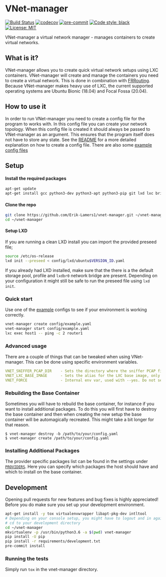 # VNet-manager
[![Build Status](https://travis-ci.org/Erik-Lamers1/vnet-manager.svg?branch=master)](https://travis-ci.org/Erik-Lamers1/vnet-manager)
[![codecov](https://codecov.io/gh/Erik-Lamers1/vnet-manager/branch/master/graph/badge.svg)](https://codecov.io/gh/Erik-Lamers1/vnet-manager)
[![pre-commit](https://img.shields.io/badge/pre--commit-enabled-brightgreen?logo=pre-commit&logoColor=white)](https://github.com/pre-commit/pre-commit)
[![Code style: black](https://img.shields.io/badge/code%20style-black-000000.svg)](https://github.com/psf/black)
[![License: MIT](https://img.shields.io/badge/License-MIT-yellow.svg)](LICENSE)

VNet-manager a virtual network manager - manages containers to create virtual networks.

## What is it?
VNet-manager allows you to create quick virtual network setups using LXC containers.
VNet-manager will create and manage the containers you need to create a virtual network.
This is done in combination with [FRRouting](https://frrouting.org/).  
Because VNet-manager makes heavy use of LXC, the current supported operating systems are Ubuntu Bionic (18.04) and Focal Fossa (20.04).

## How to use it
In order to run VNet-manager you need to create a config file for the program to works with. In this config file you can create your network topology.
When this config file is created it should always be passed to VNet-manager as an argument. This ensures that the program itself does not have to store any state.
See the [README](config/README.md) for a more detailed explanation on how to create a config file. There are also some [example config files](config)


## Setup

#### Install the required packages
```bash
apt-get update
apt-get install gcc python3-dev python3-apt python3-pip git lxd lxc bridge-utils tcpdump net-tools curl
```

#### Clone the repo
```bash
git clone https://github.com/Erik-Lamers1/vnet-manager.git ~/vnet-manager
cd ~/vnet-manager
```

#### Setup LXD
If you are running a clean LXD install you can import the provided preseed file;
```bash
source /etc/os-release
lxd init --preseed < config/lxd/ubuntu$VERSION_ID.yaml
```

If you already had LXD installed, make sure that the there is a the default storage pool, profile and `lxdbr0` network bridge are present.
Depending on your configuration it might still be safe to run the preseed file using `lxd init`.

### Quick start
Use one of the [example](config) configs to see if your environment is working correctly.
```bash
vnet-manager create config/example.yaml
vnet-manager start config/example.yaml
lxc exec host1 -- ping -c 2 router1
```

### Advanced usage
There are a couple of things that can be tweaked when using VNet-manager. This can be done using specific environment variables.
```yaml
VNET_SNIFFER_PCAP_DIR    - Sets the directory where the sniffer PCAP files will be created
VNET_LXC_BASE_IMAGE      - Sets the alias for the LXC base image, only set when using a custom base image
VNET_FORCE               - Internal env var, used with --yes. Do not set manually
```
### Rebuilding the Base Container
Sometimes you will have to rebuild the base container, for instance if you want to install additional packages. To do this you will first have to destroy the base container and then when creating the new setup the base container will be automagically recreated. This might take a bit longer for that reason.
```
$ vnet-manager destroy -b /path/to/your/config.yaml
$ vnet-manager create /path/to/your/config.yaml
```
### Installing Additional Packages
The provider specific packages list can be found in the settings under [`PROVIDERS`](vnet_manager/settings/base.py). 
Here you can specify which packages the host should have and which to install on the base container.

## Development
Opening pull requests for new features and bug fixes is highly appreciated!  
Before you do make sure you set up your development environment.
```bash
apt-get install -y tox virtualenvwrapper libapt-pkg-dev intltool
# Depending on your console setup, you might have to logout and in again to make sure virtualenvwrapper is loaded
# cd to your development directory
cd ~/vnet-manager
mkvirtualenv -p /usr/bin/python3.6 -a $(pwd) vnet-manager
pip install -U pip
pip install -r requirements/development.txt
pre-commit install
```
### Running the tests
Simply run `tox` in the vnet-manager directory.
